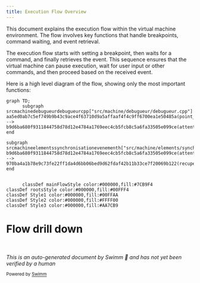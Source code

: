 ```yaml
---
title: Execution Flow Overview
---
```

This document explains the execution flow within the virtual machine environment. The flow involves key functions that handle breakpoints, command waiting, and event retrieval.

The execution flow starts with setting a breakpoint, then waits for a command, and finally retrieves the event. This sequence ensures that the virtual machine can pause execution, wait for user input or other commands, and then proceed based on the received event.

Here is a high level diagram of the flow, showing only the most important functions:

```mermaid
graph TD;
      subgraph srcmachinedebugueurdebugueurcpp["src/machine/debugueur/debugueur.cpp"]
aa5ed0ab7c5ef749b9b43c9ace4f63710d9a5affaaf4f4c9ff6700ea1e50485a(point_arret) --> b9d6ba680f9311844758d78d12e4784a1769eec4cb5fcb8c5a6fa33505e099ce(attente_commande)
end

subgraph srcmachineelementssynchronisationevenementh["src/machine/elements/synchronisation/evenement.h"]
b9d6ba680f9311844758d78d12e4784a1769eec4cb5fcb8c5a6fa33505e099ce(attente_commande) --> 970ba4a1b78e9c73fe22ff1da4d6bb06bed9d62fdaf42b11b33ce7f20069b122(recupere)
end


      classDef mainFlowStyle color:#000000,fill:#7CB9F4
classDef rootsStyle color:#000000,fill:#00FFF4
classDef Style1 color:#000000,fill:#00FFAA
classDef Style2 color:#000000,fill:#FFFF00
classDef Style3 color:#000000,fill:#AA7CB9
```

# Flow drill down

&nbsp;

*This is an auto-generated document by Swimm 🌊 and has not yet been verified by a human*

<SwmMeta version="3.0.0" repo-id="Z2l0aHViJTNBJTNBc3ZtLTIuNy4yMDI0MTEwNyUzQSUzQVN3aW1tLURlbW8=" repo-name="svm-2.7.20241107"><sup>Powered by [Swimm](/)</sup></SwmMeta>
